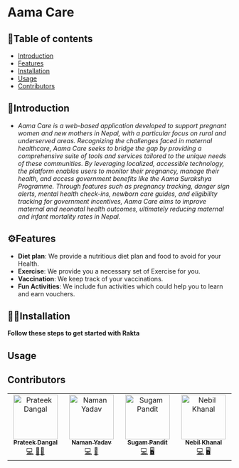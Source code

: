 # Aama Care

## 📝Table of contents

- [Introduction](#introduction)
- [Features](#features)
- [Installation](#installation)
- [Usage](#usage)
- [Contributors](#contributors)

## 📖Introduction

- _Aama Care is a web-based application developed to support pregnant women and new mothers in Nepal, with a particular focus on rural and underserved areas. Recognizing the challenges faced in maternal healthcare, Aama Care seeks to bridge the gap by providing a comprehensive suite of tools and services tailored to the unique needs of these communities. By leveraging localized, accessible technology, the platform enables users to monitor their pregnancy, manage their health, and access government benefits like the Aama Surakshya Programme. Through features such as pregnancy tracking, danger sign alerts, mental health check-ins, newborn care guides, and eligibility tracking for government incentives, Aama Care aims to improve maternal and neonatal health outcomes, ultimately reducing maternal and infant mortality rates in Nepal._

## ⚙️Features

- **Diet plan**: We provide a nutritious diet plan and food to avoid for your Health.
- **Exercise**: We provide you a necessary set of Exercise for you.
- **Vaccination**: We keep track of your vaccinations.
- **Fun Activities**: We include fun activities which could help you to learn and earn vouchers.

## 🧑‍💻Installation

**Follow these steps to get started with Rakta**

## Usage

## Contributors

<table>
   <tbody>
<td align="center" valign="top" width="14.28%">
   <a href="https://github.com/Prateek19-png"><img src=https://avatars.githubusercontent.com/u/191016717?s=100" width="100px;" alt="Prateek Dangal"/><br /><sub><b>Prateek Dangal</b></sub></a>
   <br />
   <a href="https://github.com/Prateek19-png" title="Github">💻</a>
   <a href="#Prateek" title="Project Manager">🧑‍💻</a>
      </td>

<td align="center" valign="top" width="14.28%">
   <a href="https://github.com/Naman-y1"><img src=https://avatars.githubusercontent.com/u/190712851?v=4=100" width="100px;" alt="Naman Yadav"/><br /><sub><b>Naman Yadav</b></sub></a>
   <br />
   <a href="https://github.com/Naman-y1" title="Github">💻</a>
   <a href="#Naman" title="Designer">📝</a>
      </td>
      
<td align="center" valign="top" width="14.28%">
   <a href="https://github.com/SetoParewa"><img src=https://avatars.githubusercontent.com/u/216116627?v=4 width="100px;" alt="Sugam Pandit"/><br /><sub><b>Sugam Pandit</b></sub></a>
   <br />
   <a href="" title="Github">💻</a>
   <a href="#Sugam" title="Front End Developer">🖥️</a>
      </td>
      
<td align="center" valign="top" width="14.28%">
   <a href="https://github.com/n3vilreal"><img src=https://avatars.githubusercontent.com/u/168754188?v=100" width="100px;" alt="Nebil Khanal"/><br /><sub><b>Nebil Khanal</b></sub></a>
   <br />
   <a href="https://github.com/n3vilreal" title="Github">💻</a>
   <a href="#Nebil" title="Back End Devloper">🖥️</a>
   </td>

   </tbody>
</table>
